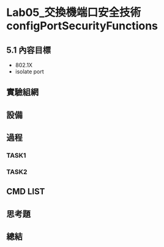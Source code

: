# Lab05_交換機端口安全技術configPortSecurityFunctions 

## 5.1 內容目標

- 802.1X
- isolate port

## 實驗組網

## 設備

## 過程

### TASK1

### TASK2

## CMD LIST

## 思考題

## 總結
